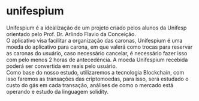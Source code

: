 # unifespium
Unifespium é a idealização de um projeto criado pelos alunos da Unifesp orientado pelo Prof. Dr. Arlindo Flavio da Conceição.\
O aplicativo visa facilitar a organização das caronas, Unifespium é uma moeda do aplicativo para carona, em que valerá como trocas para reservar as caronas do usuário, 
caso necessário cancelar, é necessário fazer isso com pelo menos 2 horas de antecedência. A moeda Unifespium recebida poderá ser convertida em reais pelo usuário.\
Como base do nosso estudo, utilizaremos a tecnologia Blockchain, com isso faremos as transações das criptomoedas, para isso, será estudado o custo do gás em cada transação, análises de como o mercado está operando  e estudo da linguagem solidity.
